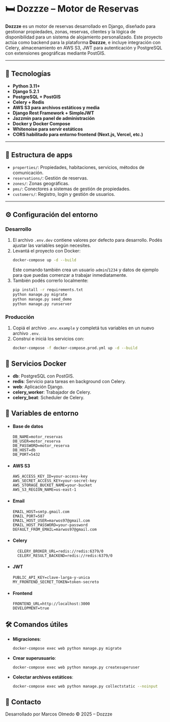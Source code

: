 # 🛏️ Dozzze – Motor de Reservas

**Dozzze** es un motor de reservas desarrollado en Django, diseñado para
gestionar propiedades, zonas, reservas, clientes y la lógica de disponibilidad
para un sistema de alojamiento personalizado. Este proyecto actúa como backend
para la plataforma **Dozzze**, e incluye integración con Celery, almacenamiento
en AWS S3, JWT para autenticación y PostgreSQL con extensiones geográficas
mediante PostGIS.

---

## 🚀 Tecnologías

- **Python 3.11+**
- **Django 5.2.1**
- **PostgreSQL + PostGIS**
- **Celery + Redis**
- **AWS S3 para archivos estáticos y media**
- **Django Rest Framework + SimpleJWT**
- **Jazzmin para panel de administración**
- **Docker y Docker Compose**
- **Whitenoise para servir estáticos**
- **CORS habilitado para entorno frontend (Next.js, Vercel, etc.)**

---

## 📁 Estructura de apps

- `properties/`: Propiedades, habitaciones, servicios, métodos de comunicación.
- `reservations/`: Gestión de reservas.
- `zones/`: Zonas geográficas.
- `pms/`: Conectores a sistemas de gestión de propiedades.
- `customers/`: Registro, login y gestión de usuarios.

---

## ⚙️ Configuración del entorno

### Desarrollo

1. El archivo `.env.dev` contiene valores por defecto para desarrollo. Podés ajustar
   las variables según necesites.
2. Levantá el proyecto con Docker:
   ```bash
   docker-compose up -d --build
   ```
   Este comando también crea un usuario `admin`/`1234` y datos de ejemplo para que
   puedas comenzar a trabajar inmediatamente.
3. También podés correrlo localmente:
   ```bash
   pip install -r requirements.txt
   python manage.py migrate
   python manage.py seed_demo
   python manage.py runserver
   ```

### Producción

1. Copiá el archivo `.env.example` y completá tus variables en un nuevo archivo `.env`.
2. Construí e iniciá los servicios con:
   ```bash
   docker-compose -f docker-compose.prod.yml up -d --build
   ```

## 🐳 Servicios Docker

- **db**: PostgreSQL con PostGIS.
- **redis**: Servicio para tareas en background con Celery.
- **web**: Aplicación Django.
- **celery_worker**: Trabajador de Celery.
- **celery_beat**: Scheduler de Celery.

## 🔐 Variables de entorno

- #### Base de datos
  ```
  DB_NAME=motor_reservas
  DB_USER=motor_reserva
  DB_PASSWORD=motor_reserva
  DB_HOST=db
  DB_PORT=5432
  ```

- #### AWS S3
    ```
    AWS_ACCESS_KEY_ID=your-access-key
    AWS_SECRET_ACCESS_KEY=your-secret-key
    AWS_STORAGE_BUCKET_NAME=your-bucket
    AWS_S3_REGION_NAME=us-east-1
    ```

- #### Email
    ```
    EMAIL_HOST=smtp.gmail.com
    EMAIL_PORT=587
    EMAIL_HOST_USER=marwos97@gmail.com
    EMAIL_HOST_PASSWORD=your-password
    DEFAULT_FROM_EMAIL=marwos97@gmail.com
  ```

- #### Celery
  ```
    CELERY_BROKER_URL=redis://redis:6379/0
    CELERY_RESULT_BACKEND=redis://redis:6379/0
  ```

- #### JWT
  ```
  PUBLIC_API_KEY=clave-larga-y-unica
  MY_FRONTEND_SECRET_TOKEN=token-secreto
  ```

- #### Frontend
  ```
  FRONTEND_URL=http://localhost:3000
  DEVELOPMENT=true
  ```

## 🛠 Comandos útiles

- **Migraciones**:
  ```bash
  docker-compose exec web python manage.py migrate
  ```

- **Crear superusuario**:
  ```bash
  docker-compose exec web python manage.py createsuperuser
  ```

- **Colectar archivos estáticos**:
  ```bash
  docker-compose exec web python manage.py collectstatic --noinput
  ```


## 📮 Contacto
  Desarrollado por Marcos Olmedo
  © 2025 – Dozzze
